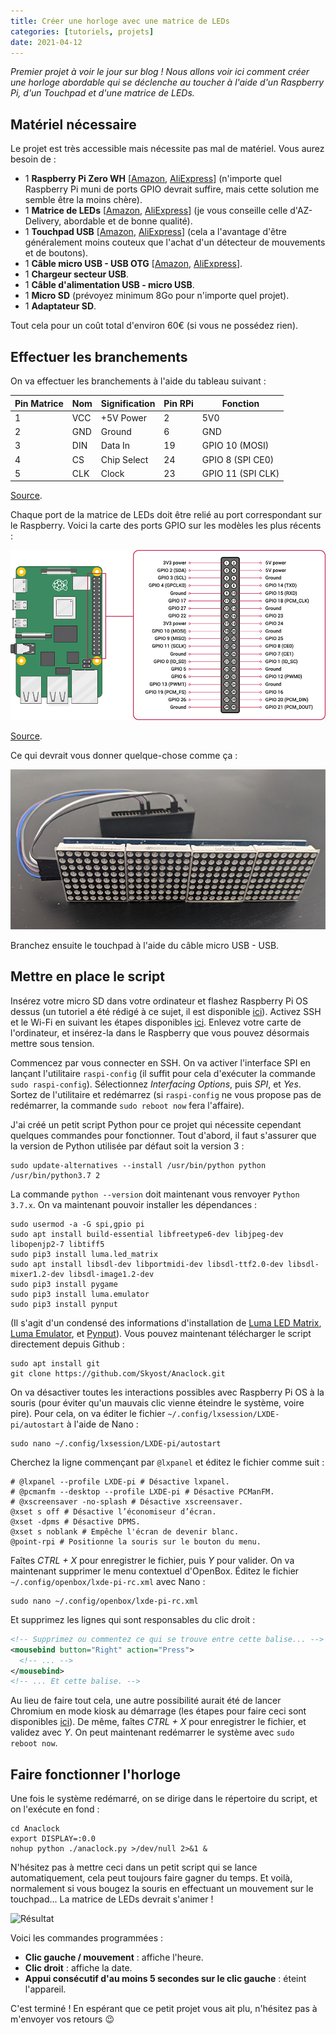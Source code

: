 ```yaml
---
title: Créer une horloge avec une matrice de LEDs
categories: [tutoriels, projets]
date: 2021-04-12
---
```


_Premier projet à voir le jour sur blog ! Nous allons voir ici comment créer une horloge abordable
qui se déclenche au toucher à l'aide d'un Raspberry Pi, d'un Touchpad et d'une matrice de LEDs._

<!--more-->

<youtube id="VBNRIcA_Ppg"></youtube>

## Matériel nécessaire

Le projet est très accessible mais nécessite pas mal de matériel. Vous aurez besoin de :

* 1 **Raspberry Pi Zero WH** \[[Amazon](https://amzn.to/2RvB484),
  [AliExpress](https://fr.aliexpress.com/item/1005001993063894.html)\]
  (n'importe quel Raspberry Pi muni de ports GPIO devrait suffire, mais cette solution me semble être la moins
  chère).
* 1 **Matrice de LEDs** \[[Amazon](https://amzn.to/3dTBa0U),
  [AliExpress](https://fr.aliexpress.com/item/32834030893.html)\] (je vous conseille celle d'AZ-Delivery,
  abordable et de bonne qualité).
* 1 **Touchpad USB** \[[Amazon](https://amzn.to/3wRrQmQ),
  [AliExpress](https://fr.aliexpress.com/item/32981629578.html)\] (cela a l'avantage d'être généralement moins couteux
  que l'achat d'un détecteur de mouvements et de boutons).
* 1 **Câble micro USB - USB OTG** \[[Amazon](https://amzn.to/3wP0QEr),
  [AliExpress](https://fr.aliexpress.com/item/1005001586058974.html)\].
* 1 **Chargeur secteur USB**.
* 1 **Câble d'alimentation USB - micro USB**.
* 1 **Micro SD** (prévoyez minimum 8Go pour n'importe quel projet).
* 1 **Adaptateur SD**.

Tout cela pour un coût total d'environ 60€ (si vous ne possédez rien).

## Effectuer les branchements

On va effectuer les branchements à l'aide du tableau suivant :

| Pin Matrice | Nom | Signification | Pin RPi | Fonction          |
|-------------|-----|---------------|---------|-------------------|
| 1           | VCC | +5V Power     | 2       | 5V0               |
| 2           | GND | Ground        | 6       | GND               |
| 3           | DIN | Data In       | 19      | GPIO 10 (MOSI)    |
| 4           | CS  | Chip Select   | 24      | GPIO 8 (SPI CE0)  |
| 5           | CLK | Clock         | 23      | GPIO 11 (SPI CLK) |

[Source](https://luma-led-matrix.readthedocs.io/en/latest/install.html#max7219-devices-spi).

Chaque port de la matrice de LEDs doit être relié au port correspondant sur le Raspberry.
Voici la carte des ports GPIO sur les modèles les plus récents :

![Carte des ports GPIO](/images/articles/creer-horloge-matrice-leds/gpio-pinout.png)

[Source](https://www.raspberrypi.org/documentation/usage/gpio/).

Ce qui devrait vous donner quelque-chose comme ça :

![Branchements](/images/articles/creer-horloge-matrice-leds/branchements.png)

Branchez ensuite le touchpad à l'aide du câble micro USB - USB.

## Mettre en place le script

Insérez votre micro SD dans votre ordinateur et flashez Raspberry Pi OS dessus (un tutoriel a été rédigé à ce sujet,
il est disponible [ici](/article/installation-minimale-raspberry-pi#télécharger-et-flasher-raspberry-os)). Activez SSH
et le Wi-Fi en suivant les étapes disponibles [ici](/article/installation-minimale-raspberry-pi#activer-ssh-et-se-connecter-au-wi-fi).
Enlevez votre carte de l'ordinateur, et insérez-la dans le Raspberry que vous pouvez désormais mettre sous tension.

Commencez par vous connecter en SSH. On va activer l'interface SPI en lançant l'utilitaire `raspi-config`
(il suffit pour cela d'exécuter la commande `sudo raspi-config`). Sélectionnez _Interfacing Options_, puis _SPI_,
et _Yes_. Sortez de l'utilitaire et redémarrez (si `raspi-config` ne vous propose pas de redémarrer,
la commande `sudo reboot now` fera l'affaire).

J'ai créé un petit script Python pour ce projet qui nécessite cependant quelques commandes pour fonctionner.
Tout d'abord, il faut s'assurer que la version de Python utilisée par défaut soit la version 3 :

```shell
sudo update-alternatives --install /usr/bin/python python /usr/bin/python3.7 2
```

La commande `python --version` doit maintenant vous renvoyer `Python 3.7.x`. On va maintenant pouvoir installer les
dépendances :

```shell
sudo usermod -a -G spi,gpio pi
sudo apt install build-essential libfreetype6-dev libjpeg-dev libopenjp2-7 libtiff5
sudo pip3 install luma.led_matrix
sudo apt install libsdl-dev libportmidi-dev libsdl-ttf2.0-dev libsdl-mixer1.2-dev libsdl-image1.2-dev
sudo pip3 install pygame
sudo pip3 install luma.emulator
sudo pip3 install pynput
```

(Il s'agit d'un condensé des informations d'installation de
[Luma LED Matrix](https://luma-led-matrix.readthedocs.io/en/latest/install.html),
[Luma Emulator](https://luma-emulator.readthedocs.io/en/latest/install.html), et
[Pynput](https://pypi.org/project/pynput/)). Vous pouvez maintenant télécharger le script directement depuis Github :

```shell
sudo apt install git
git clone https://github.com/Skyost/Anaclock.git
```

On va désactiver toutes les interactions possibles avec Raspberry Pi OS à la souris (pour éviter qu'un mauvais clic
vienne éteindre le système, voire pire). Pour cela, on va éditer le fichier `~/.config/lxsession/LXDE-pi/autostart` à
l'aide de Nano :

```shell
sudo nano ~/.config/lxsession/LXDE-pi/autostart
```

Cherchez la ligne commençant par `@lxpanel` et éditez le fichier comme suit :

```shell
# @lxpanel --profile LXDE-pi # Désactive lxpanel.
# @pcmanfm --desktop --profile LXDE-pi # Désactive PCManFM.
# @xscreensaver -no-splash # Désactive xscreensaver.
@xset s off # Désactive l’économiseur d’écran.
@xset -dpms # Désactive DPMS.
@xset s noblank # Empêche l'écran de devenir blanc.
@point-rpi # Positionne la souris sur le bouton du menu.
```

Faîtes _CTRL + X_ pour enregistrer le fichier, puis _Y_ pour valider. On va maintenant supprimer le menu contextuel
d'OpenBox. Éditez le fichier `~/.config/openbox/lxde-pi-rc.xml` avec Nano :

```shell
sudo nano ~/.config/openbox/lxde-pi-rc.xml
```

Et supprimez les lignes qui sont responsables du clic droit :

```xml
<!-- Supprimez ou commentez ce qui se trouve entre cette balise... -->
<mousebind button="Right" action="Press">
  <!-- ... -->
</mousebind> 
<!-- ... Et cette balise. -->
```

Au lieu de faire tout cela, une autre possibilité aurait été de lancer Chromium en mode kiosk au démarrage
(les étapes pour faire ceci sont disponibles [ici](https://gist.github.com/jongrover/6831346)).
De même, faîtes _CTRL + X_ pour enregistrer le fichier, et validez avec _Y_. On peut maintenant redémarrer le système
avec `sudo reboot now`.

## Faire fonctionner l'horloge

Une fois le système redémarré, on se dirige dans le répertoire du script, et on l'exécute en fond :

```shell
cd Anaclock
export DISPLAY=:0.0
nohup python ./anaclock.py >/dev/null 2>&1 &
```

N'hésitez pas à mettre ceci dans un petit script qui se lance automatiquement, cela peut toujours faire gagner du temps.
Et voilà, normalement si vous bougez la souris en effectuant un mouvement sur le touchpad... La matrice de LEDs
devrait s'animer !

![Résultat](/images/articles/creer-horloge-matrice-leds/resultat.gif)

Voici les commandes programmées :

* **Clic gauche / mouvement** : affiche l'heure.
* **Clic droit** : affiche la date.
* **Appui consécutif d'au moins 5 secondes sur le clic gauche** : éteint l'appareil.

C'est terminé ! En espérant que ce petit projet vous ait plu, n'hésitez pas à m'envoyer vos retours 😉
